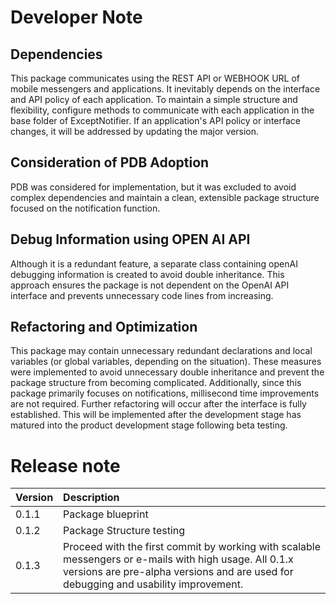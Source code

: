 # Developer Note
## Dependencies
This package communicates using the REST API or WEBHOOK URL of mobile messengers and applications. It inevitably depends on the interface and API policy of each application. To maintain a simple structure and flexibility, configure methods to communicate with each application in the base folder of ExceptNotifier. If an application's API policy or interface changes, it will be addressed by updating the major version.

## Consideration of PDB Adoption
PDB was considered for implementation, but it was excluded to avoid complex dependencies and maintain a clean, extensible package structure focused on the notification function.

## Debug Information using OPEN AI API
Although it is a redundant feature, a separate class containing openAI debugging information is created to avoid double inheritance. This approach ensures the package is not dependent on the OpenAI API interface and prevents unnecessary code lines from increasing.

## Refactoring and Optimization
This package may contain unnecessary redundant declarations and local variables (or global variables, depending on the situation). These measures were implemented to avoid unnecessary double inheritance and prevent the package structure from becoming complicated. Additionally, since this package primarily focuses on notifications, millisecond time improvements are not required. Further refactoring will occur after the interface is fully established. This will be implemented after the development stage has matured into the product development stage following beta testing.

# Release note
|Version|Description|
|:--|:--|
|0.1.1|Package blueprint|
|0.1.2|Package Structure testing|
|0.1.3|Proceed with the first commit by working with scalable messengers or e-mails with high usage. All 0.1.x versions are pre-alpha versions and are used for debugging and usability improvement.|